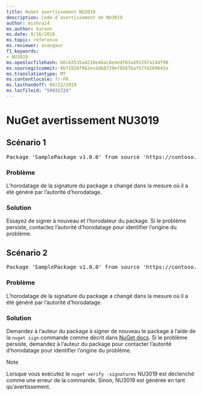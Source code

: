 ```yaml
---
title: NuGet avertissement NU3019
description: Code d’avertissement de NU3019
author: mishra14
ms.author: karann
ms.date: 8/16/2018
ms.topic: reference
ms.reviewer: anangaur
f1_keywords:
- NU3019
ms.openlocfilehash: b6c63535a4210e46ac8e4edf03a491297a244f98
ms.sourcegitcommit: 6b71926f062ecddb8729ef8567baf67fd269642a
ms.translationtype: MT
ms.contentlocale: fr-FR
ms.lasthandoff: 04/22/2019
ms.locfileid: "59931724"
---
```

# <a name="nuget-warning-nu3019"></a>NuGet avertissement NU3019

## <a name="scenario-1"></a>Scénario 1

<pre>Package 'SamplePackage v1.0.0' from source 'https://contoso.com/index.json': The timestamp integrity check failed.</pre>

### <a name="issue"></a>Problème

L’horodatage de la signature du package a changé dans la mesure où il a été généré par l’autorité d’horodatage.


### <a name="solution"></a>Solution

Essayez de signer à nouveau et l’horodateur du package. Si le problème persiste, contactez l’autorité d’horodatage pour identifier l’origine du problème.



## <a name="scenario-2"></a>Scénario 2

<pre>Package 'SamplePackage v1.0.0' from source 'https://contoso.com/index.json': The primary signature's timestamp integrity check failed.</pre>

### <a name="issue"></a>Problème

L’horodatage de la signature du package a changé dans la mesure où il a été généré par l’autorité d’horodatage.


### <a name="solution"></a>Solution

Demandez à l’auteur du package à signer de nouveau le package à l’aide de la `nuget sign` commande comme décrit dans [NuGet docs](https://docs.microsoft.com/en-us/nuget/create-packages/sign-a-package). Si le problème persiste, demandez à l’auteur du package pour contacter l’autorité d’horodatage pour identifier l’origine du problème.


> [!Note]
> Lorsque vous exécutez le `nuget verify -signatures` NU3019 est déclenché comme une erreur de la commande. Sinon, NU3019 est générée en tant qu’avertissement.
